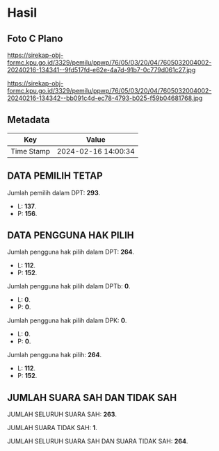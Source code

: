 # Hasil

## Foto C Plano

https://sirekap-obj-formc.kpu.go.id/3329/pemilu/ppwp/76/05/03/20/04/7605032004002-20240216-134341--9fd517fd-e62e-4a7d-91b7-0c779d061c27.jpg

https://sirekap-obj-formc.kpu.go.id/3329/pemilu/ppwp/76/05/03/20/04/7605032004002-20240216-134342--bb091c4d-ec78-4793-b025-f59b04681768.jpg


## Metadata

| Key        | Value               |
| ---------- | ------------------- |
| Time Stamp | 2024-02-16 14:00:34 |


## DATA PEMILIH TETAP

Jumlah pemilih dalam DPT: **293**.
 * L: **137**.
 * P: **156**.

## DATA PENGGUNA HAK PILIH

Jumlah pengguna hak pilih dalam DPT: **264**.
 * L: **112**.
 * P: **152**.

Jumlah pengguna hak pilih dalam DPTb: **0**.
 * L: **0**.
 * P: **0**.

Jumlah pengguna hak pilih dalam DPK: **0**.
 * L: **0**.
 * P: **0**.

Jumlah pengguna hak pilih: **264**.
 * L: **112**.
 * P: **152**.

## JUMLAH SUARA SAH DAN TIDAK SAH

JUMLAH SELURUH SUARA SAH: **263**.

JUMLAH SUARA TIDAK SAH: **1**.

JUMLAH SELURUH SUARA SAH DAN SUARA TIDAK SAH: **264**.


